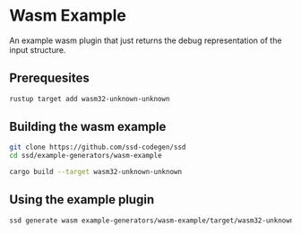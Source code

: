# Wasm Example

An example wasm plugin that just returns the debug representation of the input structure.

## Prerequesites
```bash
rustup target add wasm32-unknown-unknown
```

## Building the wasm example 
```bash
git clone https://github.com/ssd-codegen/ssd
cd ssd/example-generators/wasm-example

cargo build --target wasm32-unknown-unknown
```

## Using the example plugin
```bash
ssd generate wasm example-generators/wasm-example/target/wasm32-unknown-unknown/debug/wasm_example.wasm data/test.svc
```